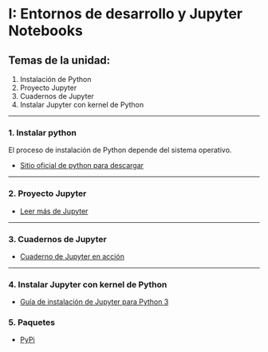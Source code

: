 # I: Entornos de desarrollo y Jupyter Notebooks

## Temas de la unidad:
1. Instalación de Python
2. Proyecto Jupyter
3. Cuadernos de Jupyter
4. Instalar Jupyter con kernel de Python

---

### 1. Instalar python
El proceso de instalación de Python depende del sistema operativo.

- [Sitio oficial de python para descargar](https://www.python.org/downloads/)

---

### 2. Proyecto Jupyter
- [Leer más de Jupyter](https://jupyter.org/)

---

### 3. Cuadernos de Jupyter
- [Cuaderno de Jupyter en acción](Primer_notebook.ipynb)

---

### 4. Instalar Jupyter con kernel de Python
- [Guía de instalación de Jupyter para Python 3](https://jupyter.org/install)


### 5. Paquetes
- [PyPi](https://pypi.org/)
